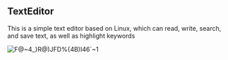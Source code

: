 ## TextEditor
This is a simple text editor based on Linux, which can read, write, search, and save text, as well as highlight keywords


![F@~4_}R@)JFD%{4B)I46`~1](https://github.com/kayiko/TextEditor/assets/46839323/c4318bad-c440-46d4-bcb3-71d0a79038ef)

